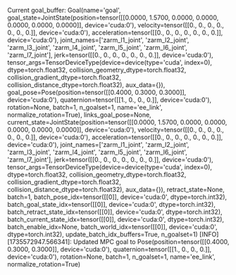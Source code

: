 Current goal_buffer: Goal(name='goal', goal_state=JointState(position=tensor([[0.0000, 1.5700, 0.0000, 0.0000, 0.0000, 0.0000, 0.0000]],
       device='cuda:0'), velocity=tensor([[0., 0., 0., 0., 0., 0., 0.]], device='cuda:0'), acceleration=tensor([[0., 0., 0., 0., 0., 0., 0.]], device='cuda:0'), joint_names=['zarm_l1_joint', 'zarm_l2_joint', 'zarm_l3_joint', 'zarm_l4_joint', 'zarm_l5_joint', 'zarm_l6_joint', 'zarm_l7_joint'], jerk=tensor([[0., 0., 0., 0., 0., 0., 0.]], device='cuda:0'), tensor_args=TensorDeviceType(device=device(type='cuda', index=0), dtype=torch.float32, collision_geometry_dtype=torch.float32, collision_gradient_dtype=torch.float32, collision_distance_dtype=torch.float32), aux_data={}), goal_pose=Pose(position=tensor([[0.4000, 0.3000, 0.3000]], device='cuda:0'), quaternion=tensor([[1., 0., 0., 0.]], device='cuda:0'), rotation=None, batch=1, n_goalset=1, name='ee_link', normalize_rotation=True), links_goal_pose=None, current_state=JointState(position=tensor([[0.0000, 1.5700, 0.0000, 0.0000, 0.0000, 0.0000, 0.0000]],
       device='cuda:0'), velocity=tensor([[0., 0., 0., 0., 0., 0., 0.]], device='cuda:0'), acceleration=tensor([[0., 0., 0., 0., 0., 0., 0.]], device='cuda:0'), joint_names=['zarm_l1_joint', 'zarm_l2_joint', 'zarm_l3_joint', 'zarm_l4_joint', 'zarm_l5_joint', 'zarm_l6_joint', 'zarm_l7_joint'], jerk=tensor([[0., 0., 0., 0., 0., 0., 0.]], device='cuda:0'), tensor_args=TensorDeviceType(device=device(type='cuda', index=0), dtype=torch.float32, collision_geometry_dtype=torch.float32, collision_gradient_dtype=torch.float32, collision_distance_dtype=torch.float32), aux_data={}), retract_state=None, batch=1, batch_pose_idx=tensor([[0]], device='cuda:0', dtype=torch.int32), batch_goal_state_idx=tensor([[0]], device='cuda:0', dtype=torch.int32), batch_retract_state_idx=tensor([[0]], device='cuda:0', dtype=torch.int32), batch_current_state_idx=tensor([[0]], device='cuda:0', dtype=torch.int32), batch_enable_idx=None, batch_world_idx=tensor([[0]], device='cuda:0', dtype=torch.int32), update_batch_idx_buffers=True, n_goalset=1)
[INFO] [1735572947.566341]: Updated MPC goal to Pose(position=tensor([[0.4000, 0.3000, 0.3000]], device='cuda:0'), quaternion=tensor([[1., 0., 0., 0.]], device='cuda:0'), rotation=None, batch=1, n_goalset=1, name='ee_link', normalize_rotation=True)